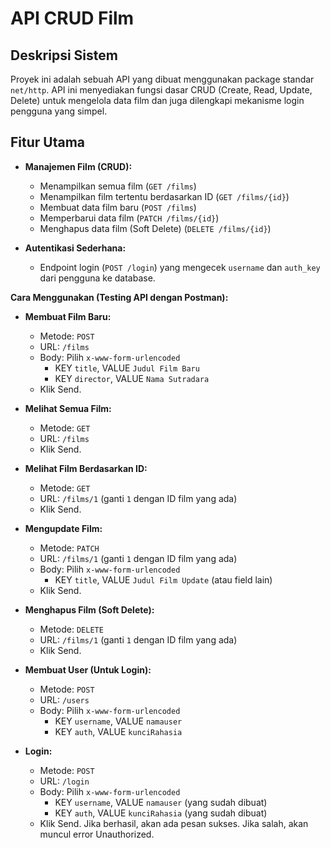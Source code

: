 # API CRUD Film

## Deskripsi Sistem

Proyek ini adalah sebuah API yang dibuat menggunakan package standar `net/http`. API ini menyediakan
fungsi dasar CRUD (Create, Read, Update, Delete) untuk mengelola data film dan juga dilengkapi mekanisme
login pengguna yang simpel.

## Fitur Utama

- **Manajemen Film (CRUD):**

  - Menampilkan semua film (`GET /films`)
  - Menampilkan film tertentu berdasarkan ID (`GET /films/{id}`)
  - Membuat data film baru (`POST /films`)
  - Memperbarui data film (`PATCH /films/{id}`)
  - Menghapus data film (Soft Delete) (`DELETE /films/{id}`)

- **Autentikasi Sederhana:**
  - Endpoint login (`POST /login`) yang mengecek `username` dan `auth_key` dari pengguna ke database.

**Cara Menggunakan (Testing API dengan Postman):**

- **Membuat Film Baru:**

  - Metode: `POST`
  - URL: `/films`
  - Body: Pilih `x-www-form-urlencoded`
    - KEY `title`, VALUE `Judul Film Baru`
    - KEY `director`, VALUE `Nama Sutradara`
  - Klik Send.

- **Melihat Semua Film:**

  - Metode: `GET`
  - URL: `/films`
  - Klik Send.

- **Melihat Film Berdasarkan ID:**

  - Metode: `GET`
  - URL: `/films/1` (ganti `1` dengan ID film yang ada)
  - Klik Send.

- **Mengupdate Film:**

  - Metode: `PATCH`
  - URL: `/films/1` (ganti `1` dengan ID film yang ada)
  - Body: Pilih `x-www-form-urlencoded`
    - KEY `title`, VALUE `Judul Film Update` (atau field lain)
  - Klik Send.

- **Menghapus Film (Soft Delete):**

  - Metode: `DELETE`
  - URL: `/films/1` (ganti `1` dengan ID film yang ada)
  - Klik Send.

- **Membuat User (Untuk Login):**

  - Metode: `POST`
  - URL: `/users`
  - Body: Pilih `x-www-form-urlencoded`
    - KEY `username`, VALUE `namauser`
    - KEY `auth`, VALUE `kunciRahasia`

- **Login:**
  - Metode: `POST`
  - URL: `/login`
  - Body: Pilih `x-www-form-urlencoded`
    - KEY `username`, VALUE `namauser` (yang sudah dibuat)
    - KEY `auth`, VALUE `kunciRahasia` (yang sudah dibuat)
  - Klik Send. Jika berhasil, akan ada pesan sukses. Jika salah, akan muncul error Unauthorized.

